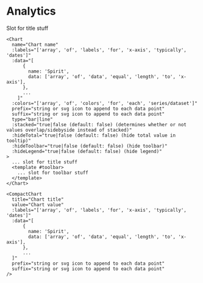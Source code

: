 # Analytics

<DemoContainer>
<client-only>
  <Chart 
    name="Chart"
    type="bar"
    :stacked="true"
    :labels="[
      '2021-01-01', '2021-01-02', '2021-01-03', '2021-01-04', '2021-01-05',
      '2021-01-06', '2021-01-07', '2021-01-08', '2021-01-09', '2021-01-10',
      '2021-01-11', '2021-01-12', '2021-01-13', '2021-01-14', '2021-01-15',
      '2021-01-16', '2021-01-17'
    ]"
    :data="[
      {
        name: 'Spirit',
        data: [120, 130, 140, 150, 160, 170, 180, 190, 200, 210, 220, 230, 240, 250, 260, 270, 280],
      },
      {
        name: 'Ad Astra',
        data: [150, 155, 160, 165, 170, 175, 180, 185, 190, 195, 200, 205, 210, 215, 220, 225, 230],
      },
      {
        name: 'Tempad',
        data: [180, 182, 184, 186, 188, 190, 192, 194, 196, 198, 200, 202, 204, 206, 208, 210, 212],
      },
    ]"  
    :colors="['#FF0000', '#00FF00', '#0000FF']"
    suffix="<svg xmlns='http://www.w3.org/2000/svg' class='h-6 w-6' fill='none' viewBox='0 0 24 24' stroke='currentColor' stroke-width='2'><path stroke-linecap='round' stroke-linejoin='round' d='M4 16v1a3 3 0 003 3h10a3 3 0 003-3v-1m-4-4l-4 4m0 0l-4-4m4 4V4' /></svg>"
  />
</client-only>
</DemoContainer>
<DemoContainer>
<client-only>
  <Chart 
    name="Chart"
    type="line"
    :labels="[
      '2021-01-01', '2021-01-02', '2021-01-03', '2021-01-04', '2021-01-05',
      '2021-01-06', '2021-01-07', '2021-01-08', '2021-01-09', '2021-01-10',
      '2021-01-11', '2021-01-12', '2021-01-13', '2021-01-14', '2021-01-15',
      '2021-01-16', '2021-01-17'
    ]"
    :data="[
      {
        name: 'Spirit',
        data: [120, 130, 140, 150, 160, 170, 180, 190, 200, 210, 220, 230, 240, 250, 260, 270, 280],
      },
      {
        name: 'Ad Astra',
        data: [150, 155, 160, 165, 170, 175, 180, 185, 190, 195, 200, 205, 210, 215, 220, 225, 230],
      },
      {
        name: 'Tempad',
        data: [180, 182, 184, 186, 188, 190, 192, 194, 196, 198, 200, 202, 204, 206, 208, 210, 212],
      },
    ]"  
    :colors="['#FF0000', '#00FF00', '#0000FF']"
    suffix="<svg xmlns='http://www.w3.org/2000/svg' class='h-6 w-6' fill='none' viewBox='0 0 24 24' stroke='currentColor' stroke-width='2'><path stroke-linecap='round' stroke-linejoin='round' d='M4 16v1a3 3 0 003 3h10a3 3 0 003-3v-1m-4-4l-4 4m0 0l-4-4m4 4V4' /></svg>"
  />
</client-only>
</DemoContainer>
<DemoContainer>
<client-only>
  <Chart 
    name="Chart"
    :labels="[
      '2021-01-01', '2021-01-02', '2021-01-03', '2021-01-04', '2021-01-05',
      '2021-01-06', '2021-01-07', '2021-01-08', '2021-01-09', '2021-01-10',
      '2021-01-11', '2021-01-12', '2021-01-13', '2021-01-14', '2021-01-15',
      '2021-01-16', '2021-01-17'
    ]"
    :data="[
      {
        name: 'Spirit',
        data: [120, 130, 140, 150, 160, 170, 180, 190, 200, 210, 220, 230, 240, 250, 260, 270, 280],
      },
      {
        name: 'Ad Astra',
        data: [150, 155, 160, 165, 170, 175, 180, 185, 190, 195, 200, 205, 210, 215, 220, 225, 230],
      },
      {
        name: 'Tempad',
        data: [180, 182, 184, 186, 188, 190, 192, 194, 196, 198, 200, 202, 204, 206, 208, 210, 212],
      },
    ]"  
    :colors="['#FF0000', '#00FF00', '#0000FF']"
    suffix="<svg xmlns='http://www.w3.org/2000/svg' class='h-6 w-6' fill='none' viewBox='0 0 24 24' stroke='currentColor' stroke-width='2'><path stroke-linecap='round' stroke-linejoin='round' d='M4 16v1a3 3 0 003 3h10a3 3 0 003-3v-1m-4-4l-4 4m0 0l-4-4m4 4V4' /></svg>"
  >
  Slot for title stuff
  <Chips :items="['option 1', 'option 3']" />
  <template #toolbar>
    <Button>
      <PlusIcon />
      Slot for toolbar stuff
    </Button>
  </template>
</Chart>
</client-only>
</DemoContainer>
<DemoContainer>
<client-only>
<div style="display: grid; grid-template-columns: 1fr 1fr; column-gap: var(--gap-md);">
  <CompactChart 
    v-for="i in 4"
    title="Downloads"
    value="10,230"
    :labels="[
      '2021-01-01', '2021-01-02', '2021-01-03', '2021-01-04', '2021-01-05',
      '2021-01-06', '2021-01-07', '2021-01-08', '2021-01-09', '2021-01-10',
      '2021-01-11', '2021-01-12', '2021-01-13', '2021-01-14', '2021-01-15',
      '2021-01-16', '2021-01-17'
    ]"
    :data="[
      {
        name: 'Downloads',
        data: [240, 180, 210, 160, 250, 130, 220, 270, 120, 260, 200, 230, 140, 280, 190, 150, 170],
      }
    ]"  
  />
</div>
</client-only>
</DemoContainer>

```vue
<Chart
  name="Chart name"
  :labels="['array', 'of', 'labels', 'for', 'x-axis', 'typically', 'dates']"
  :data="[
      {
        name: 'Spirit',
        data: ['array', 'of', 'data', 'equal', 'length', 'to', 'x-axis'],
      },
      ...
    ]"
  :colors="['array', 'of', 'colors', 'for', 'each', 'series/dataset']"
  prefix="string or svg icon to append to each data point"
  suffix="string or svg icon to append to each data point"
  type="bar|line"
  :stacked="true|false (default: false) (determines whether or not values overlap/sidebyside instead of stacked)"
  :hideTotal="true|false (default: false) (hide total value in tooltip)"
  :hideToolbar="true|false (default: false) (hide toolbar)"
  :hideLegend="true|false (default: false) (hide legend)"
>
  ... slot for title stuff
  <template #toolbar>
    ... slot for toolbar stuff
  </template>
</Chart>
```

```vue
<CompactChart
  title="Chart title"
  value="Chart value"
  :labels="['array', 'of', 'labels', 'for', 'x-axis', 'typically', 'dates']"
  :data="[
      {
        name: 'Spirit',
        data: ['array', 'of', 'data', 'equal', 'length', 'to', 'x-axis'],
      },
      ...
  ]"
  prefix="string or svg icon to append to each data point"
  suffix="string or svg icon to append to each data point"
/>
```
